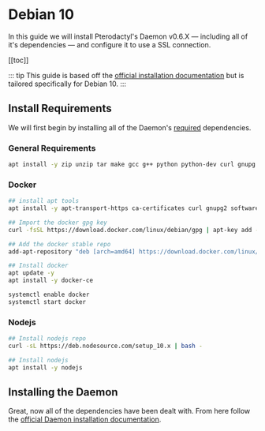 # Debian 10
In this guide we will install Pterodactyl's Daemon v0.6.X — including all of it's dependencies — and configure it to use a SSL connection.

[[toc]]

::: tip
This guide is based off the [official installation documentation](/daemon/installing.md) but is tailored specifically for Debian 10.
:::

## Install Requirements
We will first begin by installing all of the Daemon's [required](/daemon/installing.md#dependencies) dependencies.

### General Requirements
```bash
apt install -y zip unzip tar make gcc g++ python python-dev curl gnupg
```

### Docker

```bash
## install apt tools
apt install -y apt-transport-https ca-certificates curl gnupg2 software-properties-common

## Import the docker gpg key
curl -fsSL https://download.docker.com/linux/debian/gpg | apt-key add -

## Add the docker stable repo
add-apt-repository "deb [arch=amd64] https://download.docker.com/linux/debian $(lsb_release -cs) stable"

## Install docker
apt update -y
apt install -y docker-ce

systemctl enable docker
systemctl start docker
```

### Nodejs

```bash
## Install nodejs repo
curl -sL https://deb.nodesource.com/setup_10.x | bash -

## Install nodejs
apt install -y nodejs
```

## Installing the Daemon
Great, now all of the dependencies have been dealt with. From here follow the [official Daemon installation documentation](/daemon/installing.md#installing-daemon-software).
